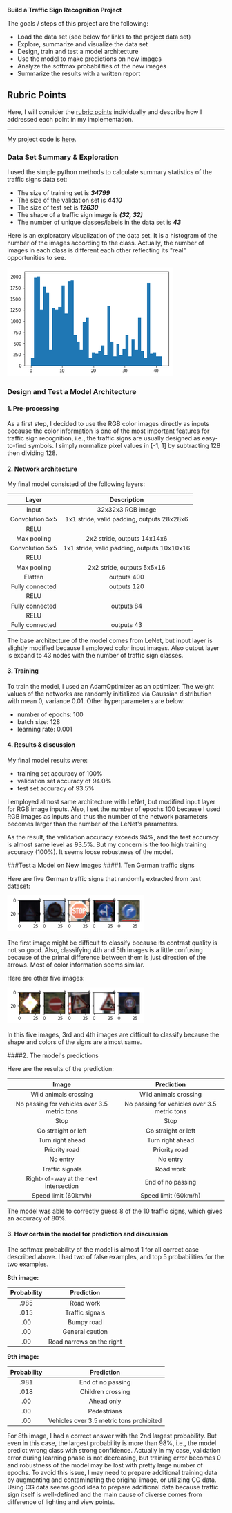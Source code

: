 **Build a Traffic Sign Recognition Project**

The goals / steps of this project are the following:
* Load the data set (see below for links to the project data set)
* Explore, summarize and visualize the data set
* Design, train and test a model architecture
* Use the model to make predictions on new images
* Analyze the softmax probabilities of the new images
* Summarize the results with a written report

## Rubric Points
Here, I will consider the [rubric points](https://review.udacity.com/#!/rubrics/481/view) individually and describe how I addressed each point in my implementation.  

---
My project code is [here](https://github.com/udacity/CarND-Traffic-Sign-Classifier-Project/blob/master/Traffic_Sign_Classifier.ipynb).

### Data Set Summary & Exploration
I used the simple python methods to calculate summary statistics of the traffic signs data set:

* The size of training set is ***34799***
* The size of the validation set is ***4410***
* The size of test set is ***12630***
* The shape of a traffic sign image is ***(32, 32)***
* The number of unique classes/labels in the data set is ***43***

Here is an exploratory visualization of the data set. It is a histogram of the number of the images according to the class. Actually, the number of images in each class is different each other reflecting its "real" opportunities to see.

![hist](./examples/data_hist.png "histogram")

### Design and Test a Model Architecture
#### 1. Pre-processing

As a first step, I decided to use the RGB color images directly as inputs because the color information is one of the most important features for traffic sign recognition, i.e., the traffic signs are usually designed as easy-to-find symbols. I simply normalize pixel values in [-1, 1] by subtracting 128 then dividing 128.

#### 2. Network architecture
My final model consisted of the following layers:

| Layer         		|     Description	                                  |
|:-----------------:|:-------------------------------------------------:|
| Input         		| 32x32x3 RGB image                                 |
| Convolution 5x5  	| 1x1 stride, valid padding, outputs 28x28x6        |
| RELU					    |                                                   |
| Max pooling       | 2x2 stride,  outputs 14x14x6                      |
| Convolution 5x5   | 1x1 stride, valid padding, outputs 10x10x16       |
| RELU					    |                                                   |
| Max pooling       | 2x2 stride,  outputs 5x5x16                       |
| Flatten           | outputs 400                                       |
| Fully connected   | outputs 120                                       |
| RELU					    |                                                   |
| Fully connected   | outputs 84                                        |
| RELU					    |                                                   |
| Fully connected   | outputs 43                                        |

The base architecture of the model comes from LeNet, but input layer is slightly modified because I employed color input images. Also output layer is expand to 43 nodes with the number of traffic sign classes.

#### 3. Training
To train the model, I used an AdamOptimizer as an optimizer. The weight values of the networks are randomly initialized via Gaussian distribution with mean 0, variance 0.01. Other hyperparameters are below:
* number of epochs: 100
* batch size: 128
* learning rate: 0.001

#### 4. Results & discussion

My final model results were:
* training set accuracy of 100%
* validation set accuracy of 94.0%
* test set accuracy of 93.5%

I employed almost same architecture with LeNet, but modified input layer for RGB image inputs. Also, I set the number of epochs 100 because I used RGB images as inputs and thus the number of the network parameters becomes larger than the number of the LeNet's parameters.

As the result, the validation accuracy exceeds 94%, and the test accuracy is almost same level as 93.5%. But my concern is the too high training accuracy (100%). It seems loose robustness of the model.

###Test a Model on New Images
####1. Ten German traffic signs

Here are five German traffic signs that randomly extracted from test dataset:

![5_images](./examples/5_images.png "five images")

The first image might be difficult to classify because its contrast quality is not so good. Also, classifying 4th and 5th images is a little confusing because of the primal difference between them is just direction of the arrows. Most of color information seems similar.

Here are other five images:

![5_images_2](./examples/5_images_2.png "five images 2")

In this five images, 3rd and 4th images are difficult to classify because the shape and colors of the signs are almost same.

####2. The model's predictions

Here are the results of the prediction:

| Image			            |     Prediction	        					|
|:---------------------:|:---------------------------------------------:|
| Wild animals crossing | Wild animals crossing   									|
| No passing for vehicles over 3.5 metric tons | No passing for vehicles over 3.5 metric tons 										|
| Stop | Stop											|
| Go straight or left | Go straight or left					 				|
| Turn right ahead    | Turn right ahead      							|
| Priority road       | Priority road |
| No entry            | No entry      |
| Traffic signals     | Road work     |
| Right-of-way at the next intersection | End of no passing |
| Speed limit (60km/h) | Speed limit (60km/h) |


The model was able to correctly guess 8 of the 10 traffic signs, which gives an accuracy of 80%.

#### 3. How certain the model for prediction and discussion
The softmax probability of the model is almost 1 for all correct case described above. I had two of false examples, and top 5 probabilities for the two examples.

**8th image:**

| Probability         	|     Prediction	        					|
|:---------------------:|:---------------------------------------------:|
| .985         			| Road work   									|
| .015     				| Traffic signals 										|
| .00					| Bumpy road											|
| .00	      			| General caution					 				|
| .00				    | Road narrows on the right      							|


**9th image:**

| Probability         	|     Prediction	        					|
|:---------------------:|:---------------------------------------------:|
| .981         			| End of no passing   									|
| .018     				| Children crossing 										|
| .00					| Ahead only											|
| .00	      			| Pedestrians					 				|
| .00				    | Vehicles over 3.5 metric tons prohibited |


For 8th image, I had a correct answer with the 2nd largest probability. But even in this case, the largest probability is more than 98%, i.e., the model predict wrong class with strong confidence. Actually in my case, validation error during learning phase is not decreasing, but training error becomes 0 and robustness of the model may be lost with pretty large number of epochs. To avoid this issue, I may need to prepare additional training data by augmenting and contaminating the original image, or utilizing CG data. Using CG data seems good idea to prepare additional data because traffic sign itself is well-defined and the main cause of diverse comes from difference of lighting and view points.
